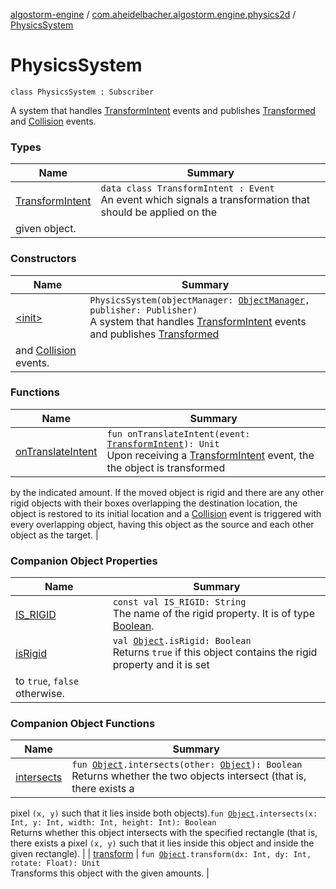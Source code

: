 [algostorm-engine](../../index.md) / [com.aheidelbacher.algostorm.engine.physics2d](../index.md) / [PhysicsSystem](.)

# PhysicsSystem

`class PhysicsSystem : Subscriber`

A system that handles [TransformIntent](-transform-intent/index.md) events and publishes [Transformed](../-transformed/index.md)
and [Collision](../-collision/index.md) events.

### Types

| Name | Summary |
|---|---|
| [TransformIntent](-transform-intent/index.md) | `data class TransformIntent : Event`<br>An event which signals a transformation that should be applied on the
given object. |

### Constructors

| Name | Summary |
|---|---|
| [&lt;init&gt;](-init-.md) | `PhysicsSystem(objectManager: `[`ObjectManager`](../../com.aheidelbacher.algostorm.engine.tiled/-object-manager/index.md)`, publisher: Publisher)`<br>A system that handles [TransformIntent](-transform-intent/index.md) events and publishes [Transformed](../-transformed/index.md)
and [Collision](../-collision/index.md) events. |

### Functions

| Name | Summary |
|---|---|
| [onTranslateIntent](on-translate-intent.md) | `fun onTranslateIntent(event: `[`TransformIntent`](-transform-intent/index.md)`): Unit`<br>Upon receiving a [TransformIntent](-transform-intent/index.md) event, the the object is transformed
by the indicated amount. If the moved object is rigid and there are any
other rigid objects with their boxes overlapping the destination
location, the object is restored to its initial location and a
[Collision](../-collision/index.md) event is triggered with every overlapping object, having this
object as the source and each other object as the target. |

### Companion Object Properties

| Name | Summary |
|---|---|
| [IS_RIGID](-i-s_-r-i-g-i-d.md) | `const val IS_RIGID: String`<br>The name of the rigid property. It is of type [Boolean](#). |
| [isRigid](is-rigid.md) | `val `[`Object`](../../com.aheidelbacher.algostorm.engine.tiled/-object/index.md)`.isRigid: Boolean`<br>Returns `true` if this object contains the rigid property and it is set
to `true`, `false` otherwise. |

### Companion Object Functions

| Name | Summary |
|---|---|
| [intersects](intersects.md) | `fun `[`Object`](../../com.aheidelbacher.algostorm.engine.tiled/-object/index.md)`.intersects(other: `[`Object`](../../com.aheidelbacher.algostorm.engine.tiled/-object/index.md)`): Boolean`<br>Returns whether the two objects intersect (that is, there exists a
pixel `(x, y)` such that it lies inside both objects).`fun `[`Object`](../../com.aheidelbacher.algostorm.engine.tiled/-object/index.md)`.intersects(x: Int, y: Int, width: Int, height: Int): Boolean`<br>Returns whether this object intersects with the specified rectangle
(that is, there exists a pixel `(x, y)` such that it lies inside this
object and inside the given rectangle). |
| [transform](transform.md) | `fun `[`Object`](../../com.aheidelbacher.algostorm.engine.tiled/-object/index.md)`.transform(dx: Int, dy: Int, rotate: Float): Unit`<br>Transforms this object with the given amounts. |
